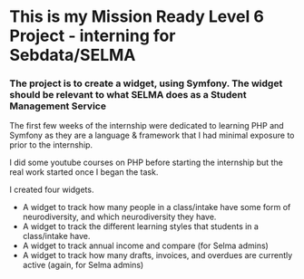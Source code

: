 <h1>This is my Mission Ready Level 6 Project - interning for Sebdata/SELMA</h1>
<h3>The project is to create a widget, using Symfony. The widget should be relevant to what SELMA does as a Student Management Service</h3>

<p>The first few weeks of the internship were dedicated to learning PHP and Symfony as they are a language & framework that I had minimal exposure to prior to the internship.</p>
<p>I did some youtube courses on PHP before starting the internship but the real work started once I began the task.</p>

<p>I created four widgets.</p>
<ul>
  <li>A widget to track how many people in a class/intake have some form of neurodiversity, and which neurodiversity they have.</li>
  <li>A widget to track the different learning styles that students in a class/intake have.</li>
  <li>A widget to track annual income and compare (for Selma admins)</li>
  <li>A widget to track how many drafts, invoices, and overdues are currently active (again, for Selma admins)</li>
</ul>

